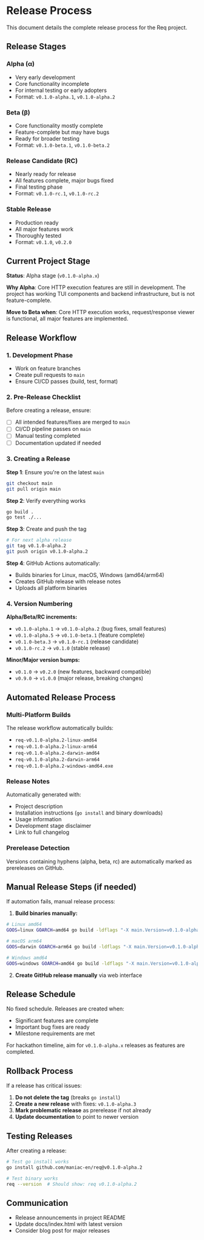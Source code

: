 # Release Process

This document details the complete release process for the Req project.

## Release Stages

### Alpha (α)
- Very early development
- Core functionality incomplete
- For internal testing or early adopters
- Format: `v0.1.0-alpha.1`, `v0.1.0-alpha.2`

### Beta (β) 
- Core functionality mostly complete
- Feature-complete but may have bugs
- Ready for broader testing
- Format: `v0.1.0-beta.1`, `v0.1.0-beta.2`

### Release Candidate (RC)
- Nearly ready for release  
- All features complete, major bugs fixed
- Final testing phase
- Format: `v0.1.0-rc.1`, `v0.1.0-rc.2`

### Stable Release
- Production ready
- All major features work
- Thoroughly tested
- Format: `v0.1.0`, `v0.2.0`

## Current Project Stage

**Status**: Alpha stage (`v0.1.0-alpha.x`)

**Why Alpha**: Core HTTP execution features are still in development. The project has working TUI components and backend infrastructure, but is not feature-complete.

**Move to Beta when**: Core HTTP execution works, request/response viewer is functional, all major features are implemented.

## Release Workflow

### 1. Development Phase
- Work on feature branches
- Create pull requests to `main`
- Ensure CI/CD passes (build, test, format)

### 2. Pre-Release Checklist
Before creating a release, ensure:
- [ ] All intended features/fixes are merged to `main`
- [ ] CI/CD pipeline passes on `main`
- [ ] Manual testing completed
- [ ] Documentation updated if needed

### 3. Creating a Release

**Step 1**: Ensure you're on the latest `main`
```bash
git checkout main
git pull origin main
```

**Step 2**: Verify everything works
```bash
go build .
go test ./...
```

**Step 3**: Create and push the tag
```bash
# For next alpha release
git tag v0.1.0-alpha.2
git push origin v0.1.0-alpha.2
```

**Step 4**: GitHub Actions automatically:
- Builds binaries for Linux, macOS, Windows (amd64/arm64)
- Creates GitHub release with release notes
- Uploads all platform binaries

### 4. Version Numbering

**Alpha/Beta/RC increments:**
- `v0.1.0-alpha.1` → `v0.1.0-alpha.2` (bug fixes, small features)
- `v0.1.0-alpha.5` → `v0.1.0-beta.1` (feature complete)
- `v0.1.0-beta.3` → `v0.1.0-rc.1` (release candidate)
- `v0.1.0-rc.2` → `v0.1.0` (stable release)

**Minor/Major version bumps:**
- `v0.1.0` → `v0.2.0` (new features, backward compatible)
- `v0.9.0` → `v1.0.0` (major release, breaking changes)

## Automated Release Process

### Multi-Platform Builds
The release workflow automatically builds:
- `req-v0.1.0-alpha.2-linux-amd64`
- `req-v0.1.0-alpha.2-linux-arm64` 
- `req-v0.1.0-alpha.2-darwin-amd64`
- `req-v0.1.0-alpha.2-darwin-arm64`
- `req-v0.1.0-alpha.2-windows-amd64.exe`

### Release Notes
Automatically generated with:
- Project description
- Installation instructions (`go install` and binary downloads)
- Usage information
- Development stage disclaimer
- Link to full changelog

### Prerelease Detection
Versions containing hyphens (alpha, beta, rc) are automatically marked as prereleases on GitHub.

## Manual Release Steps (if needed)

If automation fails, manual release process:

1. **Build binaries manually:**
```bash
# Linux amd64
GOOS=linux GOARCH=amd64 go build -ldflags "-X main.Version=v0.1.0-alpha.2" -o req-v0.1.0-alpha.2-linux-amd64

# macOS arm64  
GOOS=darwin GOARCH=arm64 go build -ldflags "-X main.Version=v0.1.0-alpha.2" -o req-v0.1.0-alpha.2-darwin-arm64

# Windows amd64
GOOS=windows GOARCH=amd64 go build -ldflags "-X main.Version=v0.1.0-alpha.2" -o req-v0.1.0-alpha.2-windows-amd64.exe
```

2. **Create GitHub release manually** via web interface

## Release Schedule

No fixed schedule. Releases are created when:
- Significant features are complete
- Important bug fixes are ready
- Milestone requirements are met

For hackathon timeline, aim for `v0.1.0-alpha.x` releases as features are completed.

## Rollback Process

If a release has critical issues:

1. **Do not delete the tag** (breaks `go install`)
2. **Create a new release** with fixes: `v0.1.0-alpha.3`
3. **Mark problematic release** as prerelease if not already
4. **Update documentation** to point to newer version

## Testing Releases

After creating a release:

```bash
# Test go install works
go install github.com/maniac-en/req@v0.1.0-alpha.2

# Test binary works
req --version  # Should show: req v0.1.0-alpha.2
```

## Communication

- Release announcements in project README
- Update docs/index.html with latest version
- Consider blog post for major releases